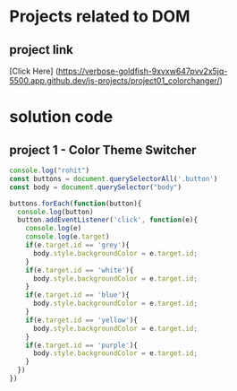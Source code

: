 # Projects related to DOM

## project link
[Click Here] (https://verbose-goldfish-9xvxw647pvv2x5jq-5500.app.github.dev/js-projects/project01_colorchanger/)

# solution code

## project 1 - Color Theme Switcher

```javascript
console.log("rohit")
const buttons = document.querySelectorAll('.button')
const body = document.querySelector("body")

buttons.forEach(function(button){
  console.log(button)
  button.addEventListener('click', function(e){
    console.log(e)
    console.log(e.target)
    if(e.target.id == 'grey'){
      body.style.backgroundColor = e.target.id;
    }
    if(e.target.id == 'white'){
      body.style.backgroundColor = e.target.id;
    }
    if(e.target.id == 'blue'){
      body.style.backgroundColor = e.target.id;
    }
    if(e.target.id == 'yellow'){
      body.style.backgroundColor = e.target.id;
    }
    if(e.target.id == 'purple'){
      body.style.backgroundColor = e.target.id;
    }
  })
})
```